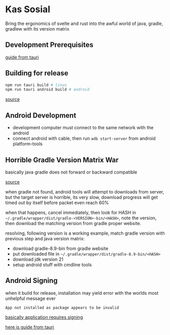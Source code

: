 # Kas Sosial

Bring the ergonomics of svelte and rust into the awful world of java, gradle, gradlew
with its version matrix

## Development Prerequisites

[guide from tauri](https://tauri.app/start/prerequisites/)

## Building for release

```bash
npm run tauri build # linux
npm run tauri android build # android
```

[source](https://tauri.app/distribute/)

## Android Development

- development computer must connect to the same network with the android
- connect android with cable, then run `adb start-server` from android platform-tools

## Horrible Gradle Version Matrix War

basically java gradle does not forward or backward compatible

[source](https://docs.gradle.org/current/userguide/compatibility.html#java)

when gradle not found, android tools will attempt to downloads from server, but the
target server is horrible, its very slow, download progress will get timed out by itself
before packet even reach 60%

when that happens, cancel immediately, then look for HASH in
`~/.gradle/wrapper/dist/gradle-<VERSION>-bin/<HASH>`, note the version, then download
the matching version from gradle proper website.

resolving, following version is a working example,
match gradle version with previous step and java version matrix:

- download gradle-8.9-bin from gradle website
- put downloaded file in `~/.gradle/wrapper/dist/gradle-8.9-bin/<HASH>`
- download jdk version 21
- setup android stuff with cmdline tools

## Android Signing

when it build for release, installation may yield error with the
worlds most unhelpful message ever

```
App not installed as package appears to be invalid
```

[basically application requires signing](https://github.com/tauri-apps/tauri/discussions/9872)

[here is guide from tauri](https://tauri.app/distribute/sign/android/)

